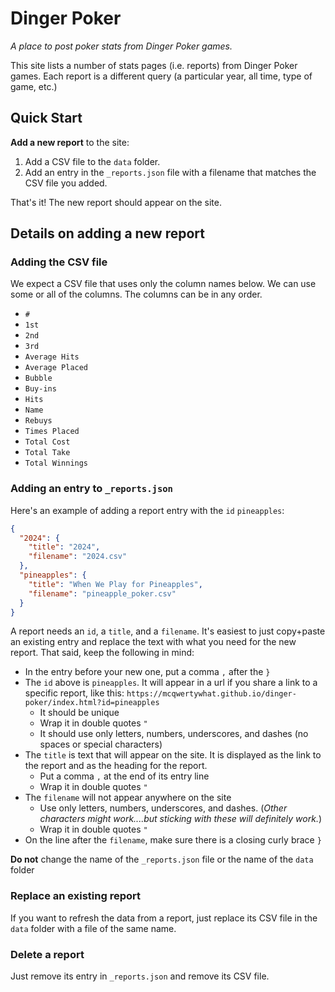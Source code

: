 # Dinger Poker

_A place to post poker stats from Dinger Poker games._

This site lists a number of stats pages (i.e. reports) from Dinger Poker games. Each report is a different query (a particular year, all time, type of game, etc.)

## Quick Start

**Add a new report** to the site:

1. Add a CSV file to the `data` folder.
2. Add an entry in the `_reports.json` file with a filename that matches the CSV file you added.

That's it! The new report should appear on the site.

## Details on adding a new report 

### Adding the CSV file

We expect a CSV file that uses only the column names below. We can use some or all of the columns. The columns can be in any order.

- `#`
- `1st`
- `2nd`
- `3rd`
- `Average Hits`
- `Average Placed`
- `Bubble`
- `Buy-ins`
- `Hits`
- `Name`
- `Rebuys`
- `Times Placed`
- `Total Cost`
- `Total Take`
- `Total Winnings`

### Adding an entry to `_reports.json`

Here's an example of adding a report entry with the `id` `pineapples`:

```json
{
  "2024": {
    "title": "2024",
    "filename": "2024.csv"
  },
  "pineapples": {
    "title": "When We Play for Pineapples",
    "filename": "pineapple_poker.csv"
  }
}
```

A report needs an `id`, a `title`, and a `filename`. It's easiest to just copy+paste an existing entry and replace the text with what you need for the new report. That said, keep the following in mind:

- In the entry before your new one, put a comma `,` after the `}`
- The `id` above is `pineapples`. It will appear in a url if you share a link to a specific report, like this: `https://mcqwertywhat.github.io/dinger-poker/index.html?id=pineapples`
  - It should be unique 
  - Wrap it in double quotes `"`
  - It should use only letters, numbers, underscores, and dashes (no spaces or special characters)
- The `title` is text that will appear on the site. It is displayed as the link to the report and as the heading for the report.
  - Put a comma `,` at the end of its entry line
  - Wrap it in double quotes `"`
- The `filename` will not appear anywhere on the site
  - Use only letters, numbers, underscores, and dashes. (_Other characters might work....but sticking with these will definitely work._)
  - Wrap it in double quotes `"`
- On the line after the `filename`, make sure there is a closing curly brace `}`

**Do not** change the name of the `_reports.json` file or the name of the `data` folder

### Replace an existing report

If you want to refresh the data from a report, just replace its CSV file in the `data` folder with a file of the same name.

### Delete a report

Just remove its entry in `_reports.json` and remove its CSV file.